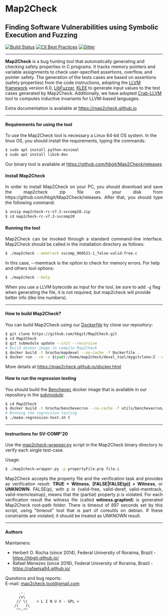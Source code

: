 <h1>Map2Check</h1>
<h2>Finding Software Vulnerabilities using Symbolic Execution and Fuzzing</h3>

<link rel="stylesheet" href="https://use.fontawesome.com/releases/v5.6.1/css/all.css" integrity="sha384-gfdkjb5BdAXd+lj+gudLWI+BXq4IuLW5IT+brZEZsLFm++aCMlF1V92rMkPaX4PP" crossorigin="anonymous">

[![Build Status](https://travis-ci.org/hbgit/Map2Check.svg?branch=develop)](https://travis-ci.org/hbgit/Map2Check)
[![CII Best Practices](https://bestpractices.coreinfrastructure.org/projects/3639/badge)](https://bestpractices.coreinfrastructure.org/projects/3639)
[![Gitter](https://badges.gitter.im/map2checkgit/community.svg)](https://gitter.im/map2checkgit/community?utm_source=badge&utm_medium=badge&utm_campaign=pr-badge)

___

<b>Map2Check</b> is a bug hunting tool that automatically generating and checking safety properties in C programs.
It tracks memory pointers and variable assignments to check user-specified assertions, overflow, and pointer safety.
The generation of the tests cases are based on assertions (safety properties) from the code instructions, adopting the 
[LLVM framework](http://llvm.org/) version 6.0, [LibFuzzer](https://llvm.org/docs/LibFuzzer.html), [KLEE](https://klee.github.io/) to generate input values to the test cases generated by Map2Check. Additionally, we have adopted [Crab-LLVM](https://github.com/seahorn/crab-llvm) tool to computes inductive invariants for LLVM-based languages.


Extra documentation is available at https://map2check.github.io

___

#### Requirements for using the tool

To use the Map2Check tool is necessary a Linux 64-bit OS system. In the linux OS, you should install the  requirements, typing the commands:
``` bash
$ sudo apt install python-minimal
$ sudo apt install libc6-dev
```

Our binary tool is avaliable at https://github.com/hbgit/Map2Check/releases

#### Install Map2Check

<p align="justify">
In order to install Map2Check on your PC, you should download and save the map2check zip file on your disk from https://github.com/hbgit/Map2Check/releases.
After that, you should type the following command:
</p>

``` bash
$ unzip map2check-rc-v7.3-svcomp20.zip
$ cd map2check-rc-v7.3-svcomp20
```

#### Running the tool

<p align="justify">
Map2Check can be invoked through a standard command-line interface. Map2Check should be called
in the installation directory as follows:  
</p>

``` bash
$ ./map2check --memtrack svcomp_960521-1_false-valid-free.c
```

In this case, --memtrack is the option to check for memory errors. For help and others tool options:

``` bash
$ ./map2check --help
```

When you use a LLVM bytecode as input for the tool, be sure to add `-g` flag when generating the file, it is not required, but map2check will provide better info (like line numbers).

___

#### How to build Map2Check?

You can build Map2Check using our [Dockerfile](/Dockerfile) by clone our repository:

``` bash
$ git clone https://github.com/hbgit/Map2Check.git
$ cd Map2Check
$ git submodule update --init --recursive
# Build docker image to compile Map2Check
$ docker build -t hrocha/mapdevel --no-cache -f Dockerfile .
$ docker run --rm -v $(pwd):/home/map2check/devel_tool/mygitclone:Z --user $(id -u):$(id -g) hrocha/mapdevel /bin/bash -c "cd /home/map2check/devel_tool/mygitclone; ./make-release.sh; ./make-unit-test.sh"
```

More details at https://map2check.github.io/docker.html

#### How to run the regression testing

You should build the [Benchexec](https://github.com/sosy-lab/benchexec) docker image that is available in our repository in the [submodule](utils/benchexecrun):

``` bash
$ cd Map2Check
$ docker build -t hrocha/benchexecrun --no-cache -f utils/benchexecrun/Dockerfile utils/benchexecrun/
# Running the regression testing
$ ./make-regression-test.sh t
```

___

#### Instructions for SV-COMP'20

Use the [map2check-wrapper.py](utils/map2check-wrapper.py) script in the Map2Check binary directory to verify each single test-case.

Usage:

``` bash
$ ./map2check-wrapper.py -p propertyFile.prp file.i
```

<p align="justify">
Map2Check accepts the property file and the verification task and provides as verification result:
<b>TRUE + Witness</b>, <b>[FALSE|FALSE(p)] + Witness</b>, or <b>UNKNOWN</b>.
FALSE(p), with p in {valid-free, valid-deref, valid-memtrack, valid-memcleanup}, means that the (partial)
property p is violated.
For each verification result the witness file (called <b>witness.graphml</b>) is generated Map2Check root-path folder.
There is timeout of 897 seconds set by this script, using "timeout" tool that is part of coreutils
on debian. If these constraints are violated, it should be treated as UNKNOWN result.
</p>

___

#### Authors

Maintainers:
  - Herbert O. Rocha (since 2014), Federal University of Roraima, Brazil - https://hbgit.github.io/
  - Rafael Menezes   (since 2016), Federal University of Roraima, Brazil - https://rafaelsa94.github.io/

Questions and bug reports:  
  E-mail: map2check.tool@gmail.com

          .-.          
          /v\
         // \\    > L I N U X - GPL <
        /(   )\
         ^^-^^
